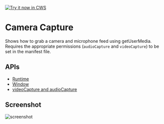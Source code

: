 <a target="_blank" href="https://chrome.google.com/webstore/detail/ilefapmpngkdnnllcnlcjffipbolhklf">![Try it now in CWS](https://raw.github.com/GoogleChrome/chrome-app-samples/master/tryitnowbutton.png "Click here to install this sample from the Chrome Web Store")</a>


# Camera Capture

Shows how to grab a camera and microphone feed using getUserMedia. Requires
the appropriate permissions (`audioCapture` and `videoCapture`)
to be set in the manifest file.

## APIs

* [Runtime](http://developer.chrome.com/trunk/apps/app.runtime.html)
* [Window](http://developer.chrome.com/trunk/apps/app.window.html)
* [videoCapture and audioCapture](http://developer.chrome.com/trunk/apps/manifest.html#permissions)

     
## Screenshot
![screenshot](https://raw.github.com/GoogleChrome/chrome-app-samples/master/camera-capture/assets/screenshot_1280_800.png)

